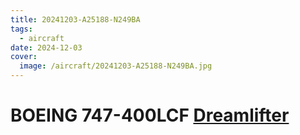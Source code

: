 ```yaml
---
title: 20241203-A25188-N249BA
tags:
  - aircraft
date: 2024-12-03
cover:
  image: /aircraft/20241203-A25188-N249BA.jpg
---
```


# BOEING 747-400LCF [Dreamlifter](https://en.wikipedia.org/wiki/Boeing-Dreamlifter)